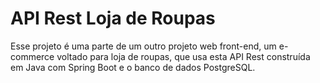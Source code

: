 # API Rest Loja de Roupas
Esse projeto é uma parte de um outro projeto web front-end, um e-commerce voltado para loja de roupas, que usa esta API Rest construída em Java com Spring Boot e o banco de dados PostgreSQL.
